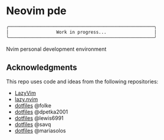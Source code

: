 # Neovim pde

```txt
╭───────────────────────────────────────────────────────╮
│                  Work in progress...                  │
╰───────────────────────────────────────────────────────╯
```

Nvim personal development environment

## Acknowledgments

This repo uses code and ideas from the following repositories:

- [LazyVim](https://github.com/LazyVim/LazyVim)
- [lazy.nvim](https://github.com/folke/lazy.nvim)
- [dotfiles](https://github.com/folke/dot/tree/master/nvim) @folke
- [dotfiles](https://github.com/dpetka2001/dotfiles/tree/main/dot_config/nvim) @dpetka2001
- [dotfiles](https://github.com/lewis6991/dotfiles/tree/main/config/nvim) @lewis6991
- [dotfiles](https://github.com/savq/dotfiles/tree/master/nvim) @savq
- [dotfiles](https://github.com/MariaSolOs/dotfiles/tree/main/.config/nvim) @mariasolos
